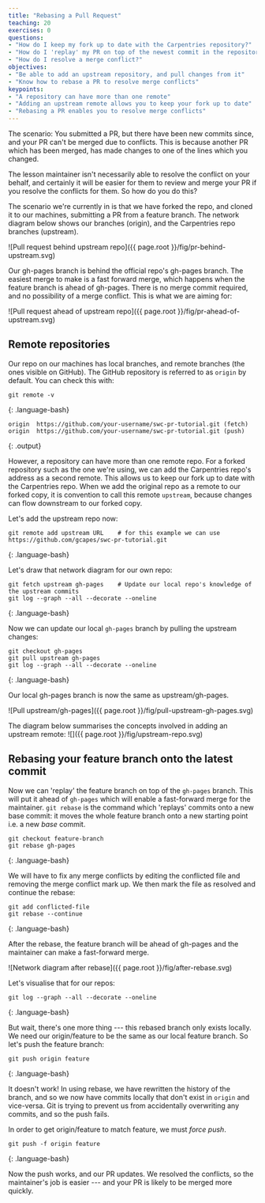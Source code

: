 ```yaml
---
title: "Rebasing a Pull Request"
teaching: 20
exercises: 0
questions:
- "How do I keep my fork up to date with the Carpentries repository?"
- "How do I 'replay' my PR on top of the newest commit in the repository?"
- "How do I resolve a merge conflict?"
objectives:
- "Be able to add an upstream repository, and pull changes from it"
- "Know how to rebase a PR to resolve merge conflicts"
keypoints:
- "A repository can have more than one remote"
- "Adding an upstream remote allows you to keep your fork up to date"
- "Rebasing a PR enables you to resolve merge conflicts"
---
```

The scenario: You submitted a PR, but there have been new commits since, and your PR can't be merged due to conflicts.
This is because another PR which has been merged, has made changes to one of the lines which you changed.

The lesson maintainer isn't necessarily able to resolve the conflict on your behalf,
and certainly it will be easier for them to review and merge your PR if you resolve the conflicts for them.
So how do you do this?

The scenario we're currently in is that we have forked the repo, and cloned it to our machines,
submitting a PR from a feature branch.
The network diagram below shows our branches (origin), and the Carpentries repo branches (upstream).

![Pull request behind upstream repo]({{ page.root }}/fig/pr-behind-upstream.svg)

Our gh-pages branch is behind the official repo's gh-pages branch.
The easiest merge to make is a fast forward merge, which happens when the feature branch is ahead of gh-pages.
There is no merge commit required, and no possibility of a merge conflict. This is what we are aiming for:

![Pull request ahead of upstream repo]({{ page.root }}/fig/pr-ahead-of-upstream.svg)

## Remote repositories
Our repo on our machines has local branches, and remote branches (the ones visible on GitHub).
The GitHub repository is referred to as `origin` by default.
You can check this with:

```
git remote -v
```
{: .language-bash}

```
origin	https://github.com/your-username/swc-pr-tutorial.git (fetch)
origin	https://github.com/your-username/swc-pr-tutorial.git (push)
```
{: .output}

However, a repository can have more than one remote repo.
For a forked repository such as the one we're using, we can add the Carpentries repo's address as a second remote.
This allows us to keep our fork up to date with the Carpentries repo.
When we add the original repo as a remote to our forked copy, it is convention to call this remote `upstream`,
because changes can flow downstream to our forked copy.

Let's add the upstream repo now:

```
git remote add upstream URL    # for this example we can use https://github.com/gcapes/swc-pr-tutorial.git
```
{: .language-bash}

Let's draw that network diagram for our own repo:

```
git fetch upstream gh-pages    # Update our local repo's knowledge of the upstream commits
git log --graph --all --decorate --oneline
```
{: .language-bash}

Now we can update our local `gh-pages` branch by pulling the upstream changes:

```
git checkout gh-pages
git pull upstream gh-pages
git log --graph --all --decorate --oneline
```
{: .language-bash}

Our local gh-pages branch is now the same as upstream/gh-pages.

![Pull upstream/gh-pages]({{ page.root }}/fig/pull-upstream-gh-pages.svg)


The diagram below summarises the concepts involved in adding an upstream remote:
![]({{ page.root }}/fig/upstream-repo.svg)

## Rebasing your feature branch onto the latest commit
Now we can 'replay' the feature branch on top of the `gh-pages` branch.
This will put it ahead of `gh-pages` which will enable a fast-forward merge for the maintainer.
`git rebase` is the command which 'replays' commits onto a new base commit:
it moves the whole feature branch onto a new starting point i.e. a new *base* commit.

```
git checkout feature-branch
git rebase gh-pages
```
{: .language-bash}

We will have to fix any merge conflicts by editing the conflicted file and removing the merge conflict mark up.
We then mark the file as resolved and continue the rebase:

```
git add conflicted-file
git rebase --continue
```
{: .language-bash}

After the rebase, the feature branch will be ahead of gh-pages and the maintainer can make a fast-forward merge.

![Network diagram after rebase]({{ page.root }}/fig/after-rebase.svg)

Let's visualise that for our repos:

```
git log --graph --all --decorate --oneline
```
{: .language-bash}

But wait, there's one more thing --- this rebased branch only exists locally.
We need our origin/feature to be the same as our local feature branch.
So let's push the feature branch:

```
git push origin feature
```
{: .language-bash}

It doesn't work! In using rebase, we have rewritten the history of the branch,
and so we now have commits locally that don't exist in `origin` and vice-versa.
Git is trying to prevent us from accidentally overwriting any commits, and so the push fails.

In order to get origin/feature to match feature, we must *force push*.
```
git push -f origin feature
```
{: .language-bash}

Now the push works, and our PR updates.
We resolved the conflicts, so the maintainer's job is easier ---
and your PR is likely to be merged more quickly.
